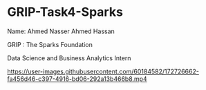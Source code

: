 # GRIP-Task4-Sparks

Name: Ahmed Nasser Ahmed Hassan

GRIP : The Sparks Foundation

Data Science and Business Analytics Intern

https://user-images.githubusercontent.com/60184582/172726662-fa456d46-c397-4916-bd06-292a13b466b8.mp4

